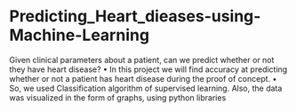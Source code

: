 # Predicting_Heart_dieases-using-Machine-Learning
Given clinical parameters about a patient, can we predict whether or not they have heart disease? • In this project we will find accuracy at predicting whether or not a patient has heart disease during the proof of concept. • So, we used Classification algorithm of supervised learning. Also, the data was visualized in the form of graphs, using python libraries
